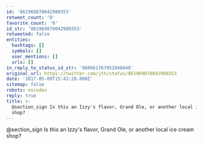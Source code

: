 ```yaml
---
id: '861969878042980353'
retweet_count: '0'
favorite_count: '0'
id_str: '861969878042980353'
retweeted: false
entities:
  hashtags: []
  symbols: []
  user_mentions: []
  urls: []
in_reply_to_status_id_str: '860661767952846848'
original_url: https://twitter.com/jth/status/861969878042980353
date: '2017-05-09T15:43:28.000Z'
sitemap: false
robots: noindex
reply: true
title: >-
  @section_sign Is this an Izzy's flavor, Grand Ole, or another local ice cream
  shop?
---
```


@section_sign Is this an Izzy's flavor, Grand Ole, or another local ice cream shop?